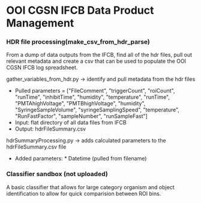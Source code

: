 # OOI CGSN IFCB Data Product Management

### HDR file processing(make_csv_from_hdr_parse)

From a dump of data outputs from the IFCB, find all of the hdr files, pull out relevant metadata and create a csv that can be used to populate the OOI CGSN IFCB log spreadsheet. 

gather_variables_from_hdr.py -> identify and pull metadata from the hdr files
* Pulled parameters = ["FileComment", "triggerCount", "roiCount", "runTime", "inhibitTime", "humidity", "temperature", "runTime", "PMTAhighVoltage", "PMTBhighVoltage", "humidity", "SyringeSampleVolume", "syringeSamplingSpeed", "temperature", "RunFastFactor", "sampleNumber", "runSampleFast"]
* Input: flat directory of all data files from IFCB
* Output: hdrFileSummary.csv

hdrSummaryProcessing.py -> adds calculated parameters to the hdrFileSummary.csv file
* Added parameters:
       * Datetime (pulled from filename)
    



### Classifier sandbox (not uploaded)

A basic classifier that allows for large category organism and object identification to allow for quick comparision between ROI bins. 

###
